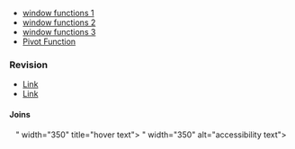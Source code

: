 
* [window functions 1](https://learnsql.com/blog/sql-window-functions-examples/)
* [window functions 2](https://towardsdatascience.com/intro-to-window-functions-in-sql-23ecdc7c1ceb)
* [window functions 3](https://learnsql.com/blog/sql-window-functions-examples/)
* [ Pivot Function ](https://codingsight.com/pivot-tables-in-mysql/)


### Revision 
* [Link](https://www.interviewbit.com/sql-interview-questions/)
* [Link]( https://www.techbeamers.com/sql-query-questions-answers-for-practice/)

#### Joins
<p align="center">
  <img src=""https://miro.medium.com/max/966/0*Mu_d-mJMmaVX-j0P>" width="350" title="hover text">
  <img src=""https://miro.medium.com/max/966/0*Mu_d-mJMmaVX-j0P>" width="350" alt="accessibility text">
</p> 
